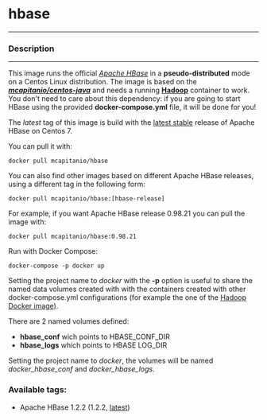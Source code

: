 # **hbase**
___

### Description
___

This image runs the official [*Apache HBase*](http://hbase.apache.org) in a **pseudo-distributed** mode on a Centos Linux distribution. The image is based on the [***mcapitanio/centos-java***](https://hub.docker.com/r/mcapitanio/centos-java) and needs a running [**Hadoop**](https://hub.docker.com/r/mcapitanio/hadoop) container to work. You don't need to care about this dependency: if you are going to start HBase using the provided **docker-compose.yml** file, it will be done for you!

The *latest* tag of this image is build with the [latest stable](http://www.apache.org/dyn/closer.cgi/hbase/) release of Apache HBase on Centos 7.

You can pull it with:

    docker pull mcapitanio/hbase


You can also find other images based on different Apache HBase releases, using a different tag in the following form:

    docker pull mcapitanio/hbase:[hbase-release]


For example, if you want Apache HBase release 0.98.21 you can pull the image with:

    docker pull mcapitanio/hbase:0.98.21

Run with Docker Compose:

    docker-compose -p docker up

Setting the project name to *docker* with the **-p** option is useful to share the named data volumes created with with the containers created with other docker-compose.yml configurations (for example the one of the [Hadoop Docker image](https://hub.docker.com/r/mcapitanio/hadoop/)).

There are 2 named volumes defined:

- **hbase_conf** wich points to HBASE_CONF_DIR
- **hbase_logs** which points to HBASE LOG_DIR

Setting the project name to *docker*, the volumes will be named *docker_hbase_conf* and *docker_hbase_logs*.

### Available tags:

- Apache HBase 1.2.2 (1.2.2, [latest](https://github.com/mcapitanio/docker-hbase/blob/latest/Dockerfile))